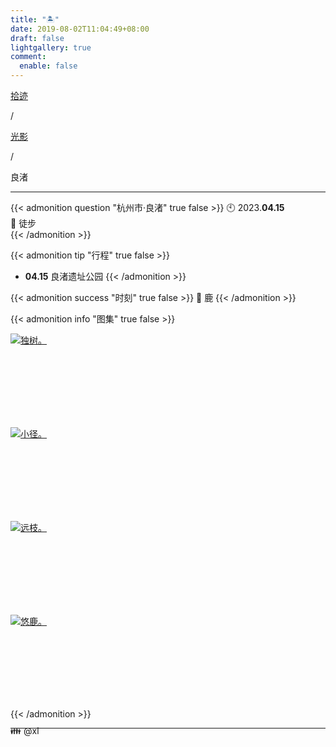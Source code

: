```yaml
---
title: "🏝️"
date: 2019-08-02T11:04:49+08:00
draft: false
lightgallery: true
comment:
  enable: false
---
```


<div class="nav-tab">
  <a href="../../../cages"><p class="not">拾迹</p></a><p class="not">/</p>
  <a href="../"><p class="not">光影</p></a>
  <p class="now">/</p><p class="now">良渚</p>
</div>

---

{{< admonition question "杭州市·良渚" true false >}}
🕙 2023.**04.15**<br>
📝 徒步<br>
{{< /admonition >}}

{{< admonition tip "行程" true false >}}
- **04.15** 良渚遗址公园
{{< /admonition >}}

{{< admonition success "时刻" true false >}}
🦌 鹿
{{< /admonition >}}

{{< admonition info "图集" true false >}}
<div class="group-picture">
  <div class="group-picture-cover">
    <a class="lightgallery" href="https://pic.imgdb.cn/item/654e2e8ec458853aef8c2e27.webp" title="独树。" data-thumbnail="https://pic.imgdb.cn/item/654e2e8ec458853aef8c2e27.webp">
    <img loading="lazy" src="https://pic.imgdb.cn/item/654e2e8ec458853aef8c2e27.webp" sizes="auto" alt="独树。"></a>
  </div>
  <div class="group-picture-cover">
    <a class="lightgallery" href="https://pic.imgdb.cn/item/654e2e94c458853aef8c46d3.webp" title="小径。" data-thumbnail="https://pic.imgdb.cn/item/654e2e94c458853aef8c46d3.webp">
    <img loading="lazy" src="https://pic.imgdb.cn/item/654e2e94c458853aef8c46d3.webp" sizes="auto" alt="小径。"></a>
  </div>
</div>
<div class="group-picture">
  <div class="group-picture-cover">
    <a class="lightgallery" href="https://pic.imgdb.cn/item/654e2e96c458853aef8c51a0.webp" title="远枝。" data-thumbnail="https://pic.imgdb.cn/item/654e2e96c458853aef8c51a0.webp">
    <img loading="lazy" src="https://pic.imgdb.cn/item/654e2e96c458853aef8c51a0.webp" sizes="auto" alt="远枝。"></a>
  </div>
  <div class="group-picture-cover">
    <a class="lightgallery" href="https://pic.imgdb.cn/item/654e2ea0c458853aef8c7d49.webp" title="悠鹿。" data-thumbnail="https://pic.imgdb.cn/item/654e2ea0c458853aef8c7d49.webp">
    <img loading="lazy" src="https://pic.imgdb.cn/item/654e2ea0c458853aef8c7d49.webp" sizes="auto" alt="悠鹿。"></a>
  </div>
</div>
{{< /admonition >}}

---

<p class="img-desc" style="text-align: left; margin-top: -20px;">👪 @xl</p>
